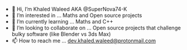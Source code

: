 - 👋 Hi, I’m                            Khaled Waleed AKA @SuperNova74-K 
- 👀 I’m interested in ...              Maths and Open source projects
- 🌱 I’m currently learning ...         Maths and C++
- 💞️ I’m looking to collaborate on ...  Open source projects that challenge bulky software (like Blender vs 3ds Max)
- 📫 How to reach me ...                dev.khaled.waleed@protonmail.com

<!---
SuperNova74-K/SuperNova74-K is a ✨ special ✨ repository because its `README.md` (this file) appears on your GitHub profile.
You can click the Preview link to take a look at your changes.
--->
